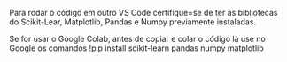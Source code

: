 Para rodar o código em outro VS Code certifique=se de ter as bibliotecas do Scikit-Lear, Matplotlib, Pandas e Numpy previamente instaladas.

Se for usar o Google Colab, antes de copiar e colar o código lá use no Google os comandos 
!pip install scikit-learn pandas numpy matplotlib
